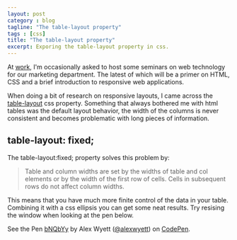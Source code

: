 ```yaml
---
layout: post
category : blog
tagline: "The table-layout property"
tags : [css]
title: "The table-layout property"
excerpt: Exporing the table-layout property in css.
---
```


At <a href="http://www.originalcottages.co.uk" rel="nofollow">work</a>, I'm occasionally asked to host some seminars on web technology for our marketing department.  The latest of which will be a primer on HTML, CSS and a brief introduction to responsive web applications.

When doing a bit of research on responsive layouts, I came across the <a href="https://developer.mozilla.org/en-US/docs/Web/CSS/table-layout" rel="nofollow">table-layout</a> css property.  Something that always bothered me with html tables was the default layout behavior, the width of the columns is never consistent and becomes problematic with long pieces of information.

## table-layout: fixed;

The table-layout:fixed; property solves this problem by:

<blockquote>
Table and column widths are set by the widths of table and col elements or by the width of the first row of cells. Cells in subsequent rows do not affect column widths.
</blockquote>

This means that you have much more finite control of the data in your table.  Combining it with a css ellipsis you can get some neat results. Try resising the window when looking at the pen below.

<p data-height="225" data-theme-id="0" data-slug-hash="bNQbYy" data-default-tab="result" data-user="alexwyett" class='codepen'>See the Pen <a href='http://codepen.io/alexwyett/pen/bNQbYy/'>bNQbYy</a> by Alex Wyett (<a href='http://codepen.io/alexwyett'>@alexwyett</a>) on <a href='http://codepen.io'>CodePen</a>.</p>
<script async src="//assets.codepen.io/assets/embed/ei.js"></script>
